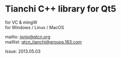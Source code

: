 Tianchi C++ library for Qt5
===========================
for VC & mingW<br/>
for Windows / Linux / MacOS<br/>

mailto: jonix@qtcn.org<br/>
maillist: qtcn_tianchi@groups.163.com<br/>

Issue: 2013.05.03<br/>

